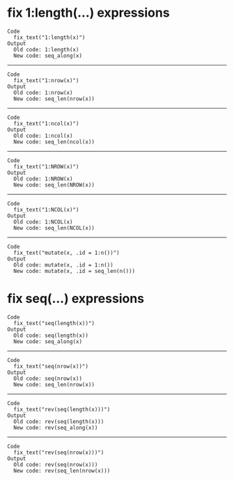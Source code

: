 # fix 1:length(...) expressions

    Code
      fix_text("1:length(x)")
    Output
      Old code: 1:length(x) 
      New code: seq_along(x) 

---

    Code
      fix_text("1:nrow(x)")
    Output
      Old code: 1:nrow(x) 
      New code: seq_len(nrow(x)) 

---

    Code
      fix_text("1:ncol(x)")
    Output
      Old code: 1:ncol(x) 
      New code: seq_len(ncol(x)) 

---

    Code
      fix_text("1:NROW(x)")
    Output
      Old code: 1:NROW(x) 
      New code: seq_len(NROW(x)) 

---

    Code
      fix_text("1:NCOL(x)")
    Output
      Old code: 1:NCOL(x) 
      New code: seq_len(NCOL(x)) 

---

    Code
      fix_text("mutate(x, .id = 1:n())")
    Output
      Old code: mutate(x, .id = 1:n()) 
      New code: mutate(x, .id = seq_len(n())) 

# fix seq(...) expressions

    Code
      fix_text("seq(length(x))")
    Output
      Old code: seq(length(x)) 
      New code: seq_along(x) 

---

    Code
      fix_text("seq(nrow(x))")
    Output
      Old code: seq(nrow(x)) 
      New code: seq_len(nrow(x)) 

---

    Code
      fix_text("rev(seq(length(x)))")
    Output
      Old code: rev(seq(length(x))) 
      New code: rev(seq_along(x)) 

---

    Code
      fix_text("rev(seq(nrow(x)))")
    Output
      Old code: rev(seq(nrow(x))) 
      New code: rev(seq_len(nrow(x))) 

